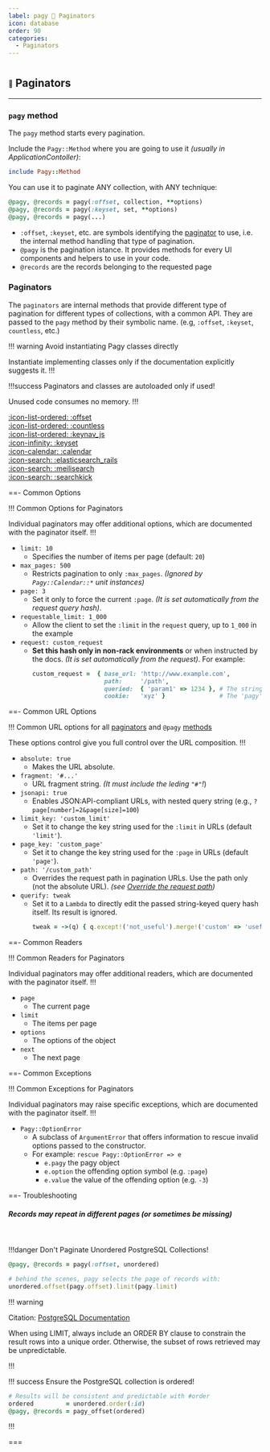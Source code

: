 ```yaml
---
label: pagy 💚 Paginators
icon: database
order: 90
categories:
  - Paginators
---
```


#

##  <span style="font-size: .65em; vertical-align: middle">💚</span> Paginators

---

### `pagy` method

The `pagy` method starts every pagination. 

Include the `Pagy::Method` where you are going to use it _(usually in ApplicationContoller)_:

```ruby
include Pagy::Method
```
You can use it to paginate ANY collection, with ANY technique:

```ruby
@pagy, @records = pagy(:offset, collection, **options)
@pagy, @records = pagy(:keyset, set, **options)
@pagy, @records = pagy(...)
```
- `:offset`, `:keyset`, etc. are symbols identifying the [paginator](#paginators) to use, i.e. the internal method handling that type of pagination.
- `@pagy` is the pagination istance. It provides methods for every UI components and helpers to use in your code.
- `@records` are the records belonging to the requested page

### Paginators

The `paginators` are internal methods that provide different type of pagination for different types of collections, with a common API. They are passed to the `pagy` method by their symbolic name. (e.g, `:offset`, `:keyset`, `countless`, etc.)

!!! warning Avoid instantiating Pagy classes directly

Instantiate implementing classes only if the documentation explicitly suggests it.
!!!

!!!success Paginators and classes are autoloaded only if used!

Unused code consumes no memory.
!!!

[:icon-list-ordered: :offset](paginators/offset.md)<br/>
[:icon-list-ordered: :countless](paginators/countless.md)<br/>
[:icon-list-ordered: :keynav_js](paginators/keynav_js)<br/>
[:icon-infinity: :keyset](paginators/keyset.md)<br/>
[:icon-calendar: :calendar](paginators/calendar.md)<br/>
[:icon-search: :elasticsearch_rails](paginators/elasticsearch_rails.md)<br/>
[:icon-search: :meilisearch](paginators/meilisearch.md)<br/>
[:icon-search: :searchkick](paginators/searchkick.md)<br/>

==- Common Options

!!! Common Options for Paginators

Individual paginators may offer additional options, which are documented with the paginator itself.
!!!

- `limit: 10`
  - Specifies the number of items per page (default: `20`)
- `max_pages: 500`
  - Restricts pagination to only `:max_pages`. _(Ignored by `Pagy::Calendar::*` unit instances)_
- `page: 3`
  - Set it only to force the current `:page`. _(It is set automatically from the request query hash)_.
- `requestable_limit: 1_000`
  - Allow the client to set the `:limit` in the `request` query, up to `1_000` in the example
- `request: custom_request`
  - **Set this hash only in non-rack environments** or when instructed by the docs. _(It is set automatically from the request)_. For example:
    ```ruby
    custom_request =  { base_url: 'http://www.example.com',
                        path:     '/path',
                        queried:  { 'param1' => 1234 }, # The string-keyed hash queried from the request
                        cookie:   'xyz' }               # The 'pagy' cookie, only for keynav  
    ```

==- Common URL Options

!!! Common URL options for all [paginators](#paginators) and `@pagy` [methods](methods#methods)

These options control give you full control over the URL composition.
!!!

- `absolute: true`
  - Makes the URL absolute.
- `fragment: '#...'`
  - URL fragment string. _(It must include the leding `"#"`!_)
- `jsonapi: true`
  - Enables JSON:API-compliant URLs, with nested query string (e.g., `?page[number]=2&page[size]=100`)
- `limit_key: 'custom_limit'`
  - Set it to change the key string used for the `:limit` in URLs (default `'limit'`).
- `page_key: 'custom_page'`
  - Set it to change the key string used for the `:page` in URLs (default `'page'`).
- `path: '/custom_path'`
  - Overrides the request path in pagination URLs. Use the path only (not the absolute URL). _(see [Override the request path](../guides/how-to#paginate-multiple-independent-collections))_
- `querify: tweak`
  - Set it to a `Lambda` to directly edit the passed string-keyed query hash itself. Its result is ignored.
    ```ruby
    tweak = ->(q) { q.except!('not_useful').merge!('custom' => 'useful') }
    ```

==- Common Readers

!!! Common Readers for Paginators

Individual paginators may offer additional readers, which are documented with the paginator itself.
!!!

- `page`
  - The current page
- `limit`
  - The items per page
- `options`
  - The options of the object
- `next`
  - The next page

==- Common Exceptions

!!! Common Exceptions for Paginators

Individual paginators may raise specific exceptions, which are documented with the paginator itself.
!!!
- `Pagy::OptionError`
  - A subclass of `ArgumentError` that offers information to rescue invalid options passed to the constructor.
  - For example: `rescue Pagy::OptionError => e`
    - `e.pagy` the pagy object
    - `e.option` the offending option symbol (e.g. `:page`)
    - `e.value` the value of the offending option (e.g. `-3`)

==- Troubleshooting

##### Records may repeat in different pages (or sometimes be missing)

<br/>

!!!danger Don't Paginate Unordered PostgreSQL Collections!

```rb
@pagy, @records = pagy(:offset, unordered)

# behind the scenes, pagy selects the page of records with: 
unordered.offset(pagy.offset).limit(pagy.limit)
```

!!! warning

Citation: [PostgreSQL Documentation](https://www.postgresql.org/docs/16/queries-limit.html#:~:text=When%20using%20LIMIT,ORDER%20BY)

When using LIMIT, always include an ORDER BY clause to constrain the result rows into a unique order. Otherwise, the subset of rows retrieved may be unpredictable.

!!!

!!! success Ensure the PostgreSQL collection is ordered!

```rb
# Results will be consistent and predictable with #order
ordered         = unordered.order(:id)
@pagy, @records = pagy_offset(ordered)
```

!!!

===
